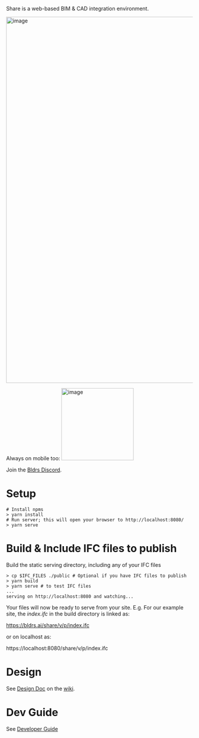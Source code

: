 Share is a web-based BIM & CAD integration environment.

<img width="989" alt="image" src="https://user-images.githubusercontent.com/2480879/171907835-b84c7ff0-af1d-4757-b153-9bad81d503df.png">

Always on mobile too:
<img width="195" alt="image" src="https://user-images.githubusercontent.com/2480879/171907503-5426cb1e-03e8-400c-883a-3d8b45c9f66e.png">

Join the [Bldrs Discord](https://discord.gg/apWHfDtkJs).

# Setup

```
# Install npms
> yarn install
# Run server; this will open your browser to http://localhost:8080/
> yarn serve
```

# Build & Include IFC files to publish

Build the static serving directory, including any of your IFC files

```
> cp $IFC_FILES ./public # Optional if you have IFC files to publish
> yarn build
> yarn serve # to test IFC files
...
serving on http://localhost:8080 and watching...
```

Your files will now be ready to serve from your site. E.g. For our example site, the _index.ifc_ in the build directory is linked as:

https://bldrs.ai/share/v/p/index.ifc

or on localhost as:

https://localhost:8080/share/v/p/index.ifc

# Design

See [Design Doc](https://github.com/bldrs-ai/Share/wiki/Design) on the [wiki](https://github.com/bldrs-ai/Share/wiki).

# Dev Guide

See [Developer Guide](https://github.com/bldrs-ai/Share/wiki/Developer-Guide)
